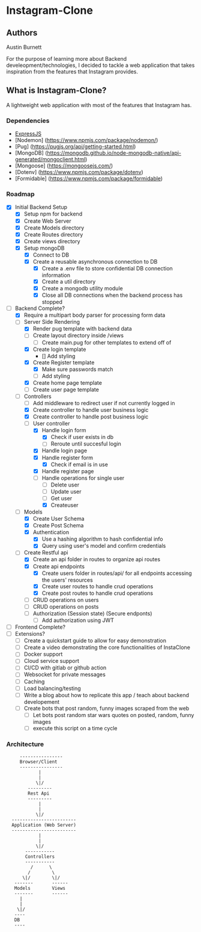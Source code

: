 # Instagram-Clone

## Authors
Austin Burnett

For the purpose of learning more about Backend develeopment/technologies, I decided to tackle a web application that takes inspiration from the features that Instagram provides.

## What is Instagram-Clone?
A lightweight web application with most of the features that Instagram has. 

### Dependencies
- [ExpressJS](https://expressjs.com/)
- [Nodemon] (https://www.npmjs.com/package/nodemon/)
- [Pug] (https://pugjs.org/api/getting-started.html)
- [MongoDB] (https://mongodb.github.io/node-mongodb-native/api-generated/mongoclient.html)
- [Mongoose] (https://mongoosejs.com/)
- [Dotenv] (https://www.npmjs.com/package/dotenv)
- [Formidable] (https://www.npmjs.com/package/formidable)

### Roadmap
- [x] Initial Backend Setup
    - [x] Setup npm for backend
    - [x] Create Web Server
    - [x] Create Models directory
    - [x] Create Routes directory
    - [x] Create views directory
    - [x] Setup mongoDB
        - [x] Connect to DB
        - [x] Create a reusable asynchronous connection to DB
            - [x] Create a .env file to store confidential DB connection information
            - [x] Create a util directory
            - [x] Create a mongodb utility module
            - [x] Close all DB connections when the backend process has stopped
- [ ] Backend Complete?
    - [x] Require a multipart body parser for processing form data
    - [ ] Server Side Rendering
        - [x] Render pug template with backend data
        - [ ] Create layout directory inside /views
            -[ ] Create main.pug for other templates to extend off of 
        - [x] Create login template
            - [] Add styling
        - [x] Create Register template
            - [x] Make sure passwords match
            - [  ] Add styling
        - [x] Create home page template
        - [ ] Create user page template
    - [ ] Controllers
        - [ ] Add middleware to redirect user if not currently logged in
        - [x] Create controller to handle user business logic
        - [x] Create controller to handle post business logic
        - [ ] User controller
            - [x] Handle login form
                - [x] Check if user exists in db 
                - [  ] Reroute until succesful login
            - [x] Handle login page 
            - [x] Handle register form
                - [x] Check if email is in use
            - [x] Handle register page
            - [ ] Handle operations for single user
                - [ ] Delete user
                - [ ] Update user
                - [ ] Get user
                - [x] Createuser
    - [ ] Models 
        - [x] Create User Schema
        - [x] Create Post Schema
        - [x] Authentication
            - [x] Use a hashing algorithm to hash confidential info
            - [x] Query using user's model and confirm credentials
    - [ ] Create Restful api
        - [x] Create an api folder in routes to organize api routes
        - [x] Create api endpoints
            - [x] Create users folder in routes/api/ for all endpoints accessing the users' resources
            - [x] Create user routes to handle crud operations
            - [x] Create post routes to handle crud operations 
        - [ ] CRUD operations on users
        - [ ] CRUD operations on posts
        - [ ] Authorization (Session state) (Secure endponts)
            - [ ] Add authorization using JWT 
- [ ] Frontend Complete?
- [ ] Extensions?
    - [ ] Create a quickstart guide to allow for easy demonstration
    - [ ] Create a video demonstrating the core functionalities of InstaClone
    - [ ] Docker support
    - [ ] Cloud service support
    - [ ] CI/CD with gitlab or github action
    - [ ] Websocket for private messages
    - [ ] Caching
    - [ ] Load balancing/testing
    - [ ] Write a blog about how to replicate this app / teach about backend developement
    - [ ] Create bots that post random, funny images scraped from the web
        - [ ] Let bots post random star wars quotes on posted, random, funny images
        - [ ] execute this script on a time cycle

### Architecture
         ----------------
         Browser/Client
         ----------------
                |
                |
               \|/
            ---------
            Rest Api
            ---------
                |
                |
               \|/
      ------------------------
      Application (Web Server)
      ------------------------
                |
                |
               \|/
           -----------
           Controllers
           -----------
             /      \
            /        \
          \|/        \|/
       -------       ------
       Models        Views
       -------       ------
         |
         |
        \|/
       ----
       DB
       ----
